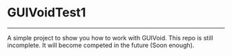 # GUIVoidTest1
--------------------
A simple project to show you how to work with GUIVoid.
This repo is still incomplete.
It will become competed in the future (Soon enough).